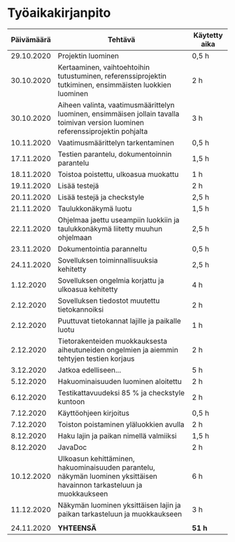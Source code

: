 # Työaikakirjanpito


Päivämäärä | Tehtävä | Käytetty aika
---------- | ------- | -------------
29.10.2020 | Projektin luominen | 0,5 h
30.10.2020 | Kertaaminen, vaihtoehtoihin tutustuminen, referenssiprojektin tutkiminen, ensimmäisten luokkien luominen | 2 h
30.10.2020 | Aiheen valinta, vaatimusmäärittelyn luominen, ensimmäisen jollain tavalla toimivan version luominen referenssiprojektin pohjalta | 3 h
10.11.2020 | Vaatimusmäärittelyn tarkentaminen | 0,5 h
17.11.2020 | Testien parantelu, dokumentoinnin parantelu | 1,5 h
18.11.2020 | Toistoa poistettu, ulkoasua muokattu | 1 h
19.11.2020 | Lisää testejä | 2 h
20.11.2020 | Lisää testejä ja checkstyle | 2,5 h
21.11.2020 | Taulukkonäkymä luotu | 1,5 h
22.11.2020 | Ohjelmaa jaettu useampiin luokkiin ja taulukkonäkymä liitetty muuhun ohjelmaan | 2,5 h
23.11.2020 | Dokumentointia paranneltu | 0,5 h
24.11.2020 | Sovelluksen toiminnallisuuksia kehitetty | 2,5 h
1.12.2020 | Sovelluksen ongelmia korjattu ja ulkoasua kehitetty | 4 h
2.12.2020 | Sovelluksen tiedostot muutettu tietokannoiksi | 2 h
2.12.2020 | Puuttuvat tietokannat lajille ja paikalle luotu | 1 h
2.12.2020 | Tietorakenteiden muokkauksesta aiheutuneiden ongelmien ja aiemmin tehtyjen testien korjaus | 2 h
3.12.2020 | Jatkoa edelliseen... | 5 h
5.12.2020 | Hakuominaisuuden luominen aloitettu | 2 h
6.12.2020 | Testikattavuudeksi 85 % ja checkstyle kuntoon | 2 h
7.12.2020 | Käyttöohjeen kirjoitus | 0,5 h
7.12.2020 | Toiston poistaminen yläluokkien avulla | 2 h
8.12.2020 | Haku lajin ja paikan nimellä valmiiksi | 1,5 h
8.12.2020 | JavaDoc | 2 h
10.12.2020 | Ulkoasun kehittäminen, hakuominaisuuden parantelu, näkymän luominen yksittäisen havainnon tarkasteluun ja muokkaukseen | 6 h
11.12.2020 | Näkymän luominen yksittäisen lajin ja paikan tarkasteluun ja muokkaukseen | 3 h
 | | 
24.11.2020 | **YHTEENSÄ**| **51 h**
